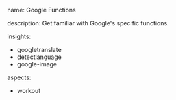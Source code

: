 name: Google Functions

description: Get familiar with Google's specific functions.

insights:
  - googletranslate
  - detectlanguage
  - google-image
  
aspects:
  - workout
